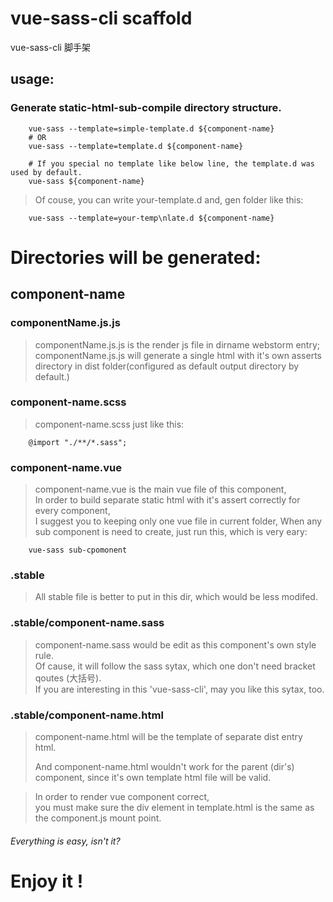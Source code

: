 # vue-sass-cli scaffold
vue-sass-cli 脚手架

## usage:
### Generate static-html-sub-compile directory structure.
``` lange=shell
    vue-sass --template=simple-template.d ${component-name}
    # OR
    vue-sass --template=template.d ${component-name}

    # If you special no template like below line, the template.d was used by default.
    vue-sass ${component-name}
```    
> Of couse, you can write your-template.d and, gen folder like this:
``` lang=shell
    vue-sass --template=your-temp\nlate.d ${component-name}
```
    
# Directories will be generated:

## component-name

###  componentName.js.js
> componentName.js.js is the render js file in dirname webstorm entry;   
> componentName.js.js will generate a single html with it's own asserts directory in dist folder(configured as default output directory by default.)
        
### component-name.scss    
> component-name.scss just like this:
```
    @import "./**/*.sass";
```

### component-name.vue
> component-name.vue is the main vue file of this component,    
> In order to build separate static html with it's assert correctly for every component,      
> I suggest you to keeping only one vue file in current folder, 
> When any sub component is need to create, just run this, which is very eary:
```
    vue-sass sub-cpomonent
```

### .stable
> All stable file is better to put in this dir, which would be less modifed. 

### .stable/component-name.sass
> component-name.sass would be edit as this component's own style rule.    
> Of cause, it will follow the sass sytax, which one don't need bracket qoutes (大括号).    
> If you are interesting in this 'vue-sass-cli', may you like this sytax, too.

### .stable/component-name.html
> component-name.html will be the template of separate dist entry html.    
>
> And component-name.html wouldn't work for the parent (dir's) component,
     since it's own template html file will be valid.

> In order to render vue component correct,     
> you must make sure the div element in template.html is the same as
the component.js mount point.

###### Everything is easy, isn't it?

# Enjoy it !
